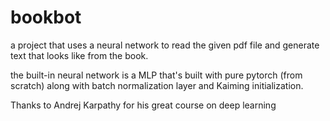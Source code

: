 # bookbot

a project that uses a neural network to read the given pdf file and generate text that looks like from the book.

the built-in neural network is a MLP that's built with pure pytorch (from scratch) along with batch normalization layer and Kaiming initialization. 

Thanks to Andrej Karpathy for his great course on deep learning